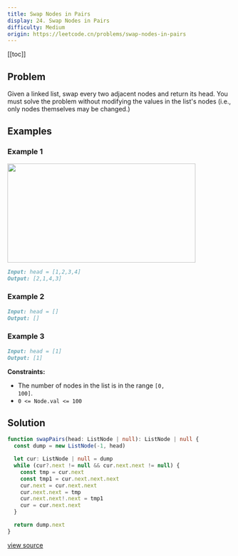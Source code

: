```yaml
---
title: Swap Nodes in Pairs
display: 24. Swap Nodes in Pairs
difficulty: Medium
origin: https://leetcode.cn/problems/swap-nodes-in-pairs
---
```


[[toc]]

## Problem

Given a linked list, swap every two adjacent nodes and return its head. You must solve the problem without modifying the values in the list's nodes (i.e., only nodes themselves may be changed.)

## Examples

### Example 1

<img alt="" src="https://assets.leetcode.com/uploads/2020/10/03/swap_ex1.jpg" style="width: 422px; height: 222px;" />

```md
Input: head = [1,2,3,4]
Output: [2,1,4,3]
```

### Example 2

```md
Input: head = []
Output: []
```

### Example 3

```md
Input: head = [1]
Output: [1]
```

**Constraints:**

- The number of nodes in the&nbsp;list&nbsp;is in the range <code>[0, 100]</code>.
- <code>0 &lt;= Node.val &lt;= 100</code>

## Solution

```ts
function swapPairs(head: ListNode | null): ListNode | null {
  const dump = new ListNode(-1, head)

  let cur: ListNode | null = dump
  while (cur?.next != null && cur.next.next != null) {
    const tmp = cur.next
    const tmp1 = cur.next.next.next
    cur.next = cur.next.next
    cur.next.next = tmp
    cur.next.next!.next = tmp1
    cur = cur.next.next
  }

  return dump.next
}
```

[view source](https://leetcode.cn/problems/swap-nodes-in-pairs)
